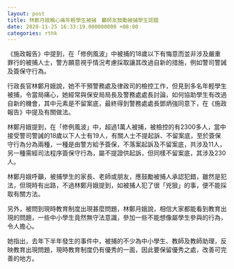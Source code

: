 ```yaml
---
layout: post
title: 林鄭月娥稱心痛年輕學生被捕　籲師友鼓勵被捕學生認錯
date: 2020-11-25 16:33:19.000000000 +08:00
categories: rthk
---
```


《施政報告》中提到，在「修例風波」中被捕的18歲以下有悔意而並非涉及嚴重罪行的被捕人士，警方願意視乎情況考慮採取讓其改過自新的措施，例如警司警誡及簽保守行為。

行政長官林鄭月娥說，她不干預警務處及律政司的檢控工作，但見到多名年輕學生被捕，令當局痛心，她經常與保安局局長及警務處處長討論，如何協助學生有改過自新的機會，其中元素是不留案底，最終得到警務處處長鄧炳強同意下，在《施政報告》中提及有關做法。

林鄭月娥提到，在「修例風波」中，超過1萬人被捕，被檢控的有2300多人，當中接受警司警誡的18歲以下人士有19人，有關人士不提起訴、不留案底，至於簽保守行為分為兩種，一種是由警方給予簽保，不落案起訴及不留案底，共涉及11人，另一種需經司法程序簽保守行為，屬不提證供起訴，但同樣不留案底，其涉及230人。

林鄭月娥呼籲，被捕學生的家長、老師或朋友，應鼓勵被捕人承認犯錯，雖然是犯法，但現時有出路，不過林鄭月娥提到，如被捕人犯了很「兇狠」的事，便不能採取有關方法。

另外，被問到現時教育制度出現甚麼問題，林鄭月娥說，相信大家都能看到教育出現的問題，一些中小學生竟然無守法意識，參加一些不能想像屬學生參與的行為，令人擔心。

她指出，去年下半年發生的事件中，被捕的不少為中小學生、教師及教師助理，反映教育出現問題，現時教育制度仍有優秀的一面，因此要保留優秀之處，改善可完善的地方。
